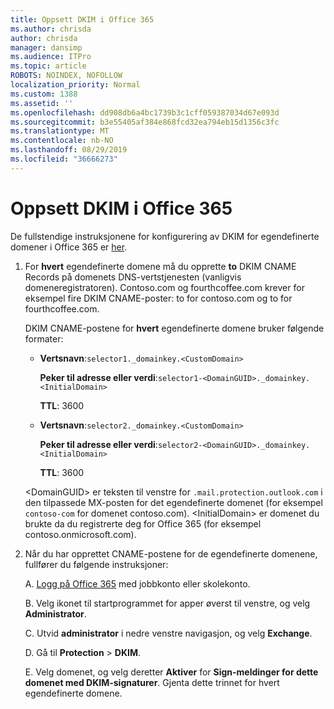 ```yaml
---
title: Oppsett DKIM i Office 365
ms.author: chrisda
author: chrisda
manager: dansimp
ms.audience: ITPro
ms.topic: article
ROBOTS: NOINDEX, NOFOLLOW
localization_priority: Normal
ms.custom: 1388
ms.assetid: ''
ms.openlocfilehash: dd908db6a4bc1739b3c1cff059387034d67e093d
ms.sourcegitcommit: b3e55405af384e868fcd32ea794eb15d1356c3fc
ms.translationtype: MT
ms.contentlocale: nb-NO
ms.lasthandoff: 08/29/2019
ms.locfileid: "36666273"
---
```

# <a name="setup-dkim-in-office-365"></a>Oppsett DKIM i Office 365

De fullstendige instruksjonene for konfigurering av DKIM for egendefinerte domener i Office 365 er [her](https://docs.microsoft.com/office365/SecurityCompliance/use-dkim-to-validate-outbound-email#what-you-need-to-do-to-manually-set-up-dkim-in-office-365).

1. For **hvert** egendefinerte domene må du opprette **to** DKIM CNAME Records på domenets DNS-vertstjenesten (vanligvis domeneregistratoren). Contoso.com og fourthcoffee.com krever for eksempel fire DKIM CNAME-poster: to for contoso.com og to for fourthcoffee.com.

   DKIM CNAME-postene for **hvert** egendefinerte domene bruker følgende formater:

   - **Vertsnavn**:`selector1._domainkey.<CustomDomain>`

     **Peker til adresse eller verdi**:`selector1-<DomainGUID>._domainkey.<InitialDomain>`

     **TTL**: 3600

   - **Vertsnavn**:`selector2._domainkey.<CustomDomain>`

     **Peker til adresse eller verdi**:`selector2-<DomainGUID>._domainkey.<InitialDomain>`

     **TTL**: 3600

   \<DomainGUID\> er teksten til venstre for `.mail.protection.outlook.com` i den tilpassede MX-posten for det egendefinerte domenet (for eksempel `contoso-com` for domenet contoso.com). \<InitialDomain\> er domenet du brukte da du registrerte deg for Office 365 (for eksempel contoso.onmicrosoft.com).

2. Når du har opprettet CNAME-postene for de egendefinerte domenene, fullfører du følgende instruksjoner:

   A. [Logg på Office 365](https://support.office.microsoft.com/article/e9eb7d51-5430-4929-91ab-6157c5a050b4) med jobbkonto eller skolekonto.

   B. Velg ikonet til startprogrammet for apper øverst til venstre, og velg **Administrator**.

   C. Utvid **administrator** i nedre venstre navigasjon, og velg **Exchange**.

   D. Gå til **Protection** > **DKIM**.

   E. Velg domenet, og velg deretter **Aktiver** for **Sign-meldinger for dette domenet med DKIM-signaturer**. Gjenta dette trinnet for hvert egendefinerte domene.
